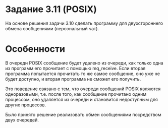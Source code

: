 # Задание 3.11 (POSIX)
На основе решения задачи 3.10 сделать программу для двухстороннего обмена сообщениями (персональный чат).
# Особенности
В очереди POSIX сообщение будет удалено из очереди, как только одна из программ его прочитает с помощью mq_receive. Если вторая программа попытается прочитать то же самое сообщение, оно уже не будет доступно, и вторая программа не сможет его получить.

Это поведение связано с тем, что очереди сообщений POSIX являются одноразовыми, т.е. после того, как сообщение прочитано одним процессом, оно удаляется из очереди и становится недоступным для других процессов.

Было принято решение реализовать обмен сообщениями посредством двух очередей.